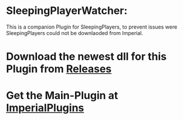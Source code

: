 # SleepingPlayerWatcher: 
This is a companion Plugin for SleepingPlayers, to prevent issues were SleepingPlayers could not be downlaoded from Imperial.

# Download the newest dll for this Plugin from [Releases](https://github.com/DerSpeedMann/SleepingPlayerWatcher/releases)

# Get the Main-Plugin at [ImperialPlugins](https://imperialplugins.com/Unturned/Products/SleepingPlayers)
